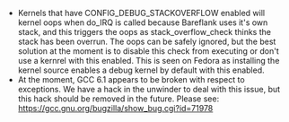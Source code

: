 - Kernels that have CONFIG_DEBUG_STACKOVERFLOW enabled will kernel oops when
  do_IRQ is called because Bareflank uses it's own stack, and this triggers
  the oops as stack_overflow_check thinks the stack has been overrun. The
  oops can be safely ignored, but the best solution at the moment is to
  disable this check from executing or don't use a kernrel with this enabled.
  This is seen on Fedora as installing the kernel source enables a debug kernel
  by default with this enabled.
- At the moment, GCC 6.1 appears to be broken with respect to exceptions. We
  have a hack in the unwinder to deal with this issue, but this hack should be
  removed in the future. Please see:
  https://gcc.gnu.org/bugzilla/show_bug.cgi?id=71978
